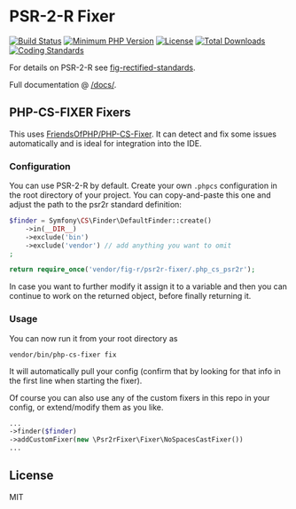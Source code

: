 # PSR-2-R Fixer
[![Build Status](https://api.travis-ci.org/php-fig-rectified/psr2r-fixer.svg)](https://travis-ci.org/php-fig-rectified/psr2r-fixer)
[![Minimum PHP Version](http://img.shields.io/badge/php-%3E%3D%205.4-8892BF.svg)](https://php.net/)
[![License](https://poser.pugx.org/fig-r/psr2r-fixer/license.svg)](https://packagist.org/packages/fig-r/psr2r-fixer)
[![Total Downloads](https://poser.pugx.org/fig-r/psr2r-fixer/d/total.png)](https://packagist.org/packages/fig-r/psr2r-fixer)
[![Coding Standards](https://img.shields.io/badge/cs-PSR--2--R-yellow.svg)](https://github.com/php-fig-rectified/fig-rectified-standards)

For details on PSR-2-R see [fig-rectified-standards](https://github.com/php-fig-rectified/fig-rectified-standards).

Full documentation @ [/docs/](docs).

## PHP-CS-FIXER Fixers

This uses [FriendsOfPHP/PHP-CS-Fixer](https://github.com/FriendsOfPHP/PHP-CS-Fixer).
It can detect and fix some issues automatically and is ideal for integration into the IDE.

### Configuration
You can use PSR-2-R by default.
Create your own `.phpcs` configuration in the root directory of your project.
You can copy-and-paste this one and adjust the path to the psr2r standard definition:
```php
$finder = Symfony\CS\Finder\DefaultFinder::create()
	->in(__DIR__)
	->exclude('bin')
	->exclude('vendor') // add anything you want to omit
;

return require_once('vendor/fig-r/psr2r-fixer/.php_cs_psr2r');
```

In case you want to further modify it assign it to a variable and then you
can continue to work on the returned object, before finally returning it.

### Usage
You can now run it from your root directory as
```
vendor/bin/php-cs-fixer fix
```
It will automatically pull your config (confirm that by looking for that info in the first line when starting the fixer).

Of course you can also use any of the custom fixers in this repo in your config, or extend/modify them as you like.

```php
...
->finder($finder)
->addCustomFixer(new \Psr2rFixer\Fixer\NoSpacesCastFixer())
...
```

## License
MIT
